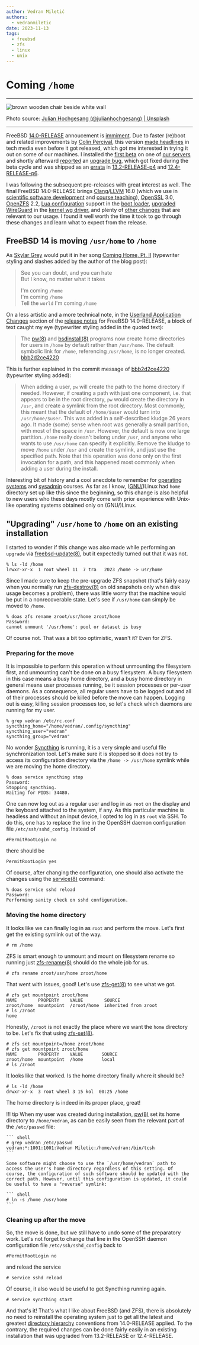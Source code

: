 ```yaml
---
author: Vedran Miletić
authors:
  - vedranmiletic
date: 2023-11-13
tags:
  - freebsd
  - zfs
  - linux
  - unix
---
```


# Coming `/home`

---

![brown wooden chair beside white wall](https://unsplash.com/photos/eJ6HREYjLr8/download?w=1920)

Photo source: [Julian Hochgesang (@julianhochgesang) | Unsplash](https://unsplash.com/photos/brown-wooden-chair-beside-white-wall-eJ6HREYjLr8)

---

FreeBSD [14.0-RELEASE](https://www.freebsd.org/releases/14.0R/) annoucement is [immiment](https://www.freebsd.org/releases/14.0R/schedule/). Due to faster (re)boot and related improvements by [Colin Percival](https://www.tarsnap.com/about.html), this version [made headlines](https://www.theregister.com/2023/08/29/freebsd_boots_in_25ms/) in tech media even before it got released, which got me interested in trying it out on some of our machines. I installed the [first beta](https://lists.freebsd.org/archives/freebsd-current/2023-September/004614.html) on one of [our servers](2023-06-23-what-hardware-software-and-cloud-services-do-we-use.md#servers) and shortly afterward [reported](https://lists.freebsd.org/archives/freebsd-current/2023-September/004635.html) an [upgrade bug](https://bugs.freebsd.org/bugzilla/show_bug.cgi?id=273661), which got fixed during the beta cycle and was shipped as an [errata](https://www.freebsd.org/security/advisories/FreeBSD-EN-23:12.freebsd-update.asc) in [13.2-RELEASE-p4](https://www.freebsd.org/releases/13.2R/errata/) and [12.4-RELEASE-p6](https://www.freebsd.org/releases/12.4R/errata/).

I was following the subsequent pre-releases with great interest as well. The final FreeBSD 14.0-RELEASE brings [Clang](https://clang.llvm.org/)/[LLVM](https://llvm.org/) 16.0 (which we use in [scientific software development](../../software.md) and [course teaching](../../teaching/courses/CO.md)), [OpenSSL](https://www.openssl.org/) 3.0, [OpenZFS](https://openzfs.org/) 2.2, [Lua configuration](https://cgit.freebsd.org/src/commit/?id=3cb2f5f369ec) support in the [boot loader](https://man.freebsd.org/cgi/man.cgi?query=loader&sektion=8&format=html), [upgraded WireGuard](https://cgit.freebsd.org/src/commit/?id=744bfb213144) in the [kernel wg driver](https://man.freebsd.org/cgi/man.cgi?query=wg&sektion=4&format=html), and plenty of [other changes](https://www.freebsd.org/releases/14.0R/relnotes/) that are relevant to our usage. I found it well worth the time it took to go through these changes and learn what to expect from the release.

<!-- more -->

## FreeBSD 14 is moving `/usr/home` to `/home`

As [Skylar Grey](https://skylargreymusic.com/) would put it in her song [Coming Home, Pt. II](https://youtu.be/k84QxVJd0tI) (typewriter styling and slashes added by the author of the blog post):

> See you can doubt, and you can hate  
> But I know, no matter what it takes
>
> I'm coming `/home`  
> I'm coming `/home`  
> Tell the `world` I'm coming `/home`

On a less artistic and a more technical note, in the [Userland Application Changes](https://www.freebsd.org/releases/14.0R/relnotes/#userland-programs) section of the [release notes](https://www.freebsd.org/releases/14.0R/relnotes/) for FreeBSD 14.0-RELEASE, a block of text caught my eye (typewriter styling added in the quoted text):

> The [pw(8)](https://man.freebsd.org/cgi/man.cgi?query=pw&sektion=8&format=html) and [bsdinstall(8)](https://man.freebsd.org/cgi/man.cgi?query=bsdinstall&sektion=8&format=html) programs now create home directories for users in `/home` by default rather than `/usr/home`. The default symbolic link for `/home`, referencing `/usr/home`, is no longer created. [bbb2d2ce4220](https://cgit.freebsd.org/src/commit/?id=bbb2d2ce4220)

This is further explained in the commit message of [bbb2d2ce4220](https://cgit.freebsd.org/src/commit/?id=bbb2d2ce4220) (typewriter styling added):

> When adding a user, `pw` will create the path to the home directory
> if needed.  However, if creating a path with just one component,
> i.e. that appears to be in the root directory, `pw` would create the
> directory in `/usr`, and create a symlink from the root directory.
> Most commonly, this meant that the default of `/home/$user` would turn
> into `/usr/home/$user`.  This was added in a self-described kludge 26
> years ago.  It made (some) sense when root was generally a small
> partition, with most of the space in `/usr`.  However, the default is
> now one large partition.  `/home` really doesn't belong under `/usr`,
> and anyone who wants to use `/usr/home` can specify it explicitly.
> Remove the kludge to move `/home` under `/usr` and create the symlink,
> and just use the specified path.  Note that this operation was
> done only on the first invocation for a path, and this happened most
> commonly when adding a user during the install.

Interesting bit of history and a cool anecdote to remember for [operating](../../../hr/nastava/kolegiji/OS1.md) [systems](../../../hr/nastava/kolegiji/OS2.md) and [sysadmin](../../../hr/nastava/kolegiji/URS.md) courses. As far as I know, ([GNU/](https://stallman-copypasta.github.io/))Linux had `home` directory set up like this since the beginning, so this change is also helpful to new users who these days mostly come with prior experience with Unix-like operating systems obtained only on (GNU/)Linux.

## "Upgrading" `/usr/home` to `/home` on an existing installation

I started to wonder if this change was also made while performing an `upgrade` via [freebsd-update(8)](https://man.freebsd.org/cgi/man.cgi?query=freebsd-update&sektion=8&format=html), but it expectedly turned out that it was not.

``` shell
% ls -ld /home
lrwxr-xr-x  1 root wheel 11  7 tra   2023 /home -> usr/home
```

Since I made sure to keep the pre-upgrade ZFS snapshot (that's fairly easy when you normally run [zfs-destroy(8)](https://openzfs.github.io/openzfs-docs/man/master/8/zfs-destroy.8.html) on old snapshots only when disk usage becomes a problem), there was little worry that the machine would be put in a nonrecoverable state. Let's see if `/usr/home` can simply be moved to `/home`.

``` shell
% doas zfs rename zroot/usr/home zroot/home
Password:
cannot unmount '/usr/home': pool or dataset is busy
```

Of course not. That was a bit too optimistic, wasn't it? Even for ZFS.

### Preparing for the move

It is impossible to perform this operation without unmounting the filesystem first, and unmounting can't be done on a busy filesystem. A busy filesystem in this case means a busy home directory, and a busy home directory in general means user processes running, be it session processes or per-user daemons. As a consequence, all regular users have to be logged out and all of their processes should be killed before the move can happen. Logging out is easy, killing session processes too, so let's check which daemons are running for my user.

``` shell
% grep vedran /etc/rc.conf
syncthing_home="/home/vedran/.config/syncthing"
syncthing_user="vedran"
syncthing_group="vedran"
```

No wonder [Syncthing](https://syncthing.net/) is running, it is a very simple and useful file synchronization tool. Let's make sure it is stopped so it does not try to access its configuration directory via the `/home -> /usr/home` symlink while we are moving the home directory.

``` shell
% doas service syncthing stop
Password:
Stopping syncthing.
Waiting for PIDS: 34480.
```

One can now log out as a regular user and log in as `root` on the display and the keyboard attached to the system, if any. As this particular machine is headless and without an input device, I opted to log in as `root` via SSH. To do this, one has to replace the line in the OpenSSH daemon configuration file `/etc/ssh/sshd_config`. Instead of

``` aconf
#PermitRootLogin no
```

there should be

``` aconf
PermitRootLogin yes
```

Of course, after changing the configuration, one should also activate the changes using the [service(8)](https://man.freebsd.org/cgi/man.cgi?query=service&sektion=8&format=html) command:

``` shell
% doas service sshd reload
Password:
Performing sanity check on sshd configuration.
```

### Moving the home directory

It looks like we can finally log in as `root` and perform the move. Let's first get the existing symlink out of the way.

``` shell
# rm /home
```

ZFS is smart enough to unmount and mount on filesystem rename so running just [zfs-rename(8)](https://openzfs.github.io/openzfs-docs/man/master/8/zfs-rename.8.html) should do the whole job for us.

``` shell
# zfs rename zroot/usr/home zroot/home
```

That went with issues, good! Let's use [zfs-get(8)](https://openzfs.github.io/openzfs-docs/man/master/8/zfs-get.8.html) to see what we got.

``` shell
# zfs get mountpoint zroot/home
NAME        PROPERTY    VALUE        SOURCE
zroot/home  mountpoint  /zroot/home  inherited from zroot
# ls /zroot
home
```

Honestly, `/zroot` is not exactly the place where we want the `home` directory to be. Let's fix that using [zfs-set(8)](https://openzfs.github.io/openzfs-docs/man/master/8/zfs-set.8.html).

``` shell
# zfs set mountpoint=/home zroot/home
# zfs get mountpoint zroot/home
NAME        PROPERTY    VALUE       SOURCE
zroot/home  mountpoint  /home       local
# ls /zroot
```

It looks like that worked. Is the home directory finally where it should be?

``` shell
# ls -ld /home
drwxr-xr-x  3 root wheel 3 15 kol  00:25 /home
```

The home directory is indeed in its proper place, great!

!!! tip
    When my user was created during installation, [pw(8)](https://man.freebsd.org/cgi/man.cgi?query=pw&sektion=8&format=html) set its home directory to `/home/vedran`, as can be easily seen from the relevant part of the `/etc/passwd` file:

    ``` shell
    # grep vedran /etc/passwd
    vedran:*:1001:1001:Vedran Miletic:/home/vedran:/bin/tcsh
    ```

    Some software might choose to use the `/usr/home/vedran` path to access the user's home directory regardless of this setting. Of course, the configuration of such software should be updated with the correct path. However, until this configuration is updated, it could be useful to have a "reverse" symlink:

    ``` shell
    # ln -s /home /usr/home
    ```

### Cleaning up after the move

So, the move is done, but we still have to undo some of the preparatory work. Let's not forget to change that line in the OpenSSH daemon configuration file `/etc/ssh/sshd_config` back to

``` aconf
#PermitRootLogin no
```

and reload the service

``` shell
# service sshd reload
```

Of course, it also would be useful to get Syncthing running again.

``` shell
# service syncthing start
```

And that's it! That's what I like about FreeBSD (and ZFS), there is absolutely no need to reinstall the operating system just to get all the latest and greatest [directory hierarchy](https://docs.freebsd.org/en/books/handbook/basics/#dirstructure) conventions from 14.0-RELEASE applied. To the contrary, the required changes can be done fairly easily in an existing installation that was upgraded from 13.2-RELEASE or 12.4-RELEASE.
